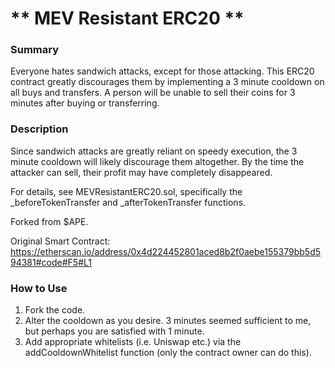 # ** MEV Resistant ERC20 **

### **Summary**
Everyone hates sandwich attacks, except for those attacking. This ERC20 contract greatly discourages them
by implementing a 3 minute cooldown on all buys and transfers. A person will be unable to sell their coins
for 3 minutes after buying or transferring.

### **Description**
Since sandwich attacks are greatly reliant on speedy execution, the 3 minute cooldown will likely discourage them altogether. By the time the attacker can sell, their profit may have completely disappeared.

For details, see MEVResistantERC20.sol, specifically the _beforeTokenTransfer and _afterTokenTransfer functions.

Forked from $APE.

Original Smart Contract: https://etherscan.io/address/0x4d224452801aced8b2f0aebe155379bb5d594381#code#F5#L1

### **How to Use**
1. Fork the code.
2. Alter the cooldown as you desire. 3 minutes seemed sufficient to me, but perhaps you are satisfied with 1 minute.
3. Add appropriate whitelists (i.e. Uniswap etc.) via the addCooldownWhitelist function (only the contract owner can do this).
